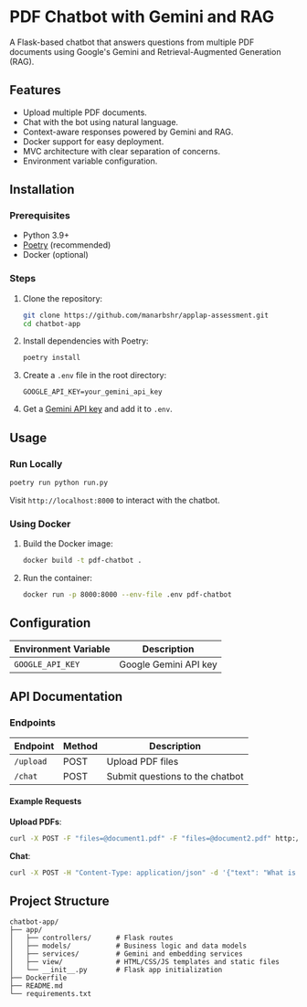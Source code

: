 # PDF Chatbot with Gemini and RAG

A Flask-based chatbot that answers questions from multiple PDF documents using Google's Gemini and Retrieval-Augmented Generation (RAG).


## Features
- Upload multiple PDF documents.
- Chat with the bot using natural language.
- Context-aware responses powered by Gemini and RAG.
- Docker support for easy deployment.
- MVC architecture with clear separation of concerns.
- Environment variable configuration.

## Installation

### Prerequisites
- Python 3.9+
- [Poetry](https://python-poetry.org/) (recommended)
- Docker (optional)

### Steps
1. Clone the repository:
   ```bash
   git clone https://github.com/manarbshr/applap-assessment.git
   cd chatbot-app
   ```

2. Install dependencies with Poetry:
   ```bash
   poetry install
   ```

3. Create a `.env` file in the root directory:
   ```env
   GOOGLE_API_KEY=your_gemini_api_key
   ```

4. Get a [Gemini API key](https://aistudio.google.com/app/apikey) and add it to `.env`.

## Usage

### Run Locally
```bash
poetry run python run.py
```
Visit `http://localhost:8000` to interact with the chatbot.

### Using Docker
1. Build the Docker image:
   ```bash
   docker build -t pdf-chatbot .
   ```

2. Run the container:
   ```bash
   docker run -p 8000:8000 --env-file .env pdf-chatbot
   ```

## Configuration
| Environment Variable | Description                |
|----------------------|----------------------------|
| `GOOGLE_API_KEY`     | Google Gemini API key      |

## API Documentation

### Endpoints
| Endpoint  | Method | Description                     |
|-----------|--------|---------------------------------|
| `/upload` | POST   | Upload PDF files                |
| `/chat`   | POST   | Submit questions to the chatbot |

#### Example Requests
**Upload PDFs**:
```bash
curl -X POST -F "files=@document1.pdf" -F "files=@document2.pdf" http://localhost:8000/upload
```

**Chat**:
```bash
curl -X POST -H "Content-Type: application/json" -d '{"text": "What is the main topic?"}' http://localhost:8000/chat
```

## Project Structure
```
chatbot-app/
├── app/
│   ├── controllers/      # Flask routes
│   ├── models/           # Business logic and data models
│   ├── services/         # Gemini and embedding services
│   ├── view/             # HTML/CSS/JS templates and static files
│   └── __init__.py       # Flask app initialization
├── Dockerfile
├── README.md
└── requirements.txt
```


